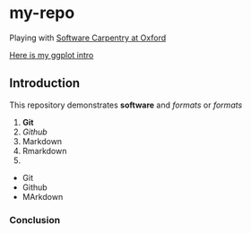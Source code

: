 # my-repo
Playing with [Software Carpentry at Oxford](jules32.github.io/2016-07-12-Oxford/)

[Here is my ggplot intro](https://fgarzadeleon.github.io/my-repo/ggplot_intro.html)

## Introduction

This repository demonstrates **software** and _formats_ or *formats*

1. **Git**
2. *Github*
3. Markdown
4. Rmarkdown
5. 

* Git
* Github
* MArkdown

### Conclusion

[](https://)

